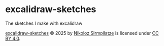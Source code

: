 # excalidraw-sketches
The sketches I make with excalidraw

[excalidraw-sketches](https://github.com/niksirbi/excalidraw-sketches) © 2025 by [Nikoloz Sirmpilatze](https://github.com/niksirbi) is licensed under [CC BY 4.0](https://creativecommons.org/licenses/by/4.0/).